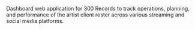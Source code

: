 Dashboard web application for 300 Records to track operations, planning, and performance of the artist client roster across various streaming and social media platforms.
